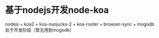 # 基于nodejs开发node-koa  
nodejs + koa2 + koa-nunjucks-2 + koa-router + browser-sync + mogodb  
处于开发阶段（暂无用到mogodb）
